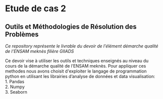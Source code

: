 # Etude de cas 2
## Outils et Méthodologies de Résolution des Problèmes

*Ce repository représente le livrable du devoir de l'élément démarche qualité de l’ENSAM meknès filière GIIADS*

Ce devoir vise à utiliser les outils et techniques enseignés au niveau du cours de la démarche qualité de l’ENSAM meknès.
Pour appliquer ces methodes nous avons choisit d'exploiter le langage de programmation python
en utilisant les librairies d’analyse de données et data visualisation:<br>
    1. Pandas <br>
    2. Numpy <br>
    3. Seaborn<br>


